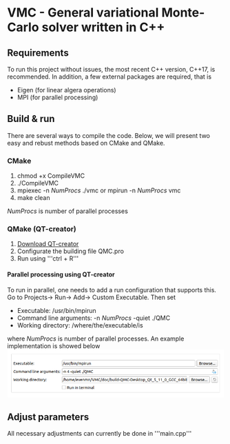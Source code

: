 # VMC - General variational Monte-Carlo solver written in C++

## Requirements
To run this project without issues, the most recent C++ version, C++17, is recommended. In addition, a few external packages are required, that is
- Eigen (for linear algera operations)
- MPI (for parallel processing)

## Build & run
There are several ways to compile the code. Below, we will present two easy and rebust methods based on CMake and QMake. 

### CMake
1. chmod +x CompileVMC
2. ./CompileVMC
3. mpiexec -n _NumProcs_ ./vmc or mpirun -n _NumProcs_ vmc
4. make clean

_NumProcs_ is number of parallel processes

### QMake (QT-creator)
1. [Download QT-creator](https://www.qt.io/download-qt-installer?hsCtaTracking=9f6a2170-a938-42df-a8e2-a9f0b1d6cdce%7C6cb0de4f-9bb5-4778-ab02-bfb62735f3e5)
2. Configurate the building file QMC.pro
3. Run using '''ctrl + R'''

#### Parallel processing using QT-creator
To run in parallel, one needs to add a run configuration that supports this. Go to Projects-> Run-> Add-> Custom Executable. Then set
- Executable: /usr/bin/mpirun
- Command line arguments: -n _NumProcs_ -quiet ./QMC
- Working directory: /where/the/executable/is

where _NumProcs_ is number of parallel processes. An example implementation is showed below
![Run settings](screenshot.png)


## Adjust parameters
All necessary adjustments can currently be done in '''main.cpp'''

